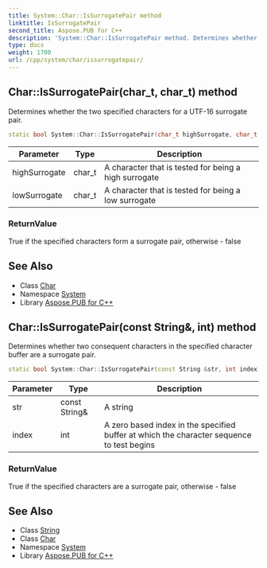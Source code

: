 ```yaml
---
title: System::Char::IsSurrogatePair method
linktitle: IsSurrogatePair
second_title: Aspose.PUB for C++
description: 'System::Char::IsSurrogatePair method. Determines whether the two specified characters for a UTF-16 surrogate pair in C++.'
type: docs
weight: 1700
url: /cpp/system/char/issurrogatepair/
---
```

## Char::IsSurrogatePair(char_t, char_t) method


Determines whether the two specified characters for a UTF-16 surrogate pair.

```cpp
static bool System::Char::IsSurrogatePair(char_t highSurrogate, char_t lowSurrogate)
```


| Parameter | Type | Description |
| --- | --- | --- |
| highSurrogate | char_t | A character that is tested for being a high surrogate |
| lowSurrogate | char_t | A character that is tested for being a low surrogate |

### ReturnValue

True if the specified characters form a surrogate pair, otherwise - false

## See Also

* Class [Char](../)
* Namespace [System](../../)
* Library [Aspose.PUB for C++](../../../)
## Char::IsSurrogatePair(const String\&, int) method


Determines whether two consequent characters in the specified character buffer are a surrogate pair.

```cpp
static bool System::Char::IsSurrogatePair(const String &str, int index)
```


| Parameter | Type | Description |
| --- | --- | --- |
| str | const String\& | A string |
| index | int | A zero based index in the specified buffer at which the character sequence to test begins |

### ReturnValue

True if the specified characters are a surrogate pair, otherwise - false

## See Also

* Class [String](../../string/)
* Class [Char](../)
* Namespace [System](../../)
* Library [Aspose.PUB for C++](../../../)
